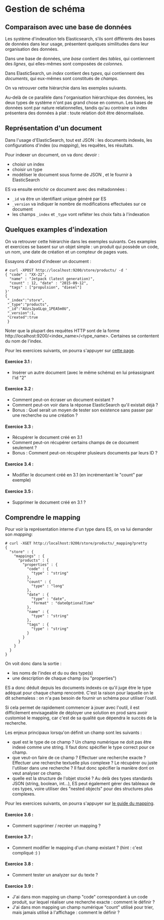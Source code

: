 # Gestion de schéma

## Comparaison avec une base de données

Les système d'indexation tels Elasticsearch, s'ils sont différents des bases de données dans leur usage, présentent quelques similitudes dans leur organisation des données.

Dans une base de données, une *base* contient des *tables*, qui contiennent des *lignes*, qui elles-mêmes sont composées de *colonnes*.

Dans ElasticSearch, un *index* contient des *types*, qui contiennent des *documents*, qui eux-mêmes sont constitués de *champs*.

On va retrouver cette hiérarchie dans les exemples suivants.

Au-delà de ce parallèle dans l'organisation hiérarchique des données, les deux types de système n'ont pas grand chose en commun.
Les bases de données sont par nature relationnelles, tandis qu'au contraire un index présentera des données à plat : toute relation doit être dénormalisée.

## Représentation d'un document

Dans l'usage d'ElasticSearch, tout est JSON : les documents indexés, les configurations d'index (ou *mapping*), les requêtes, les résultats.

Pour indexer un document, on va donc devoir :
- choisir un index
- choisir un type
- modéliser le document sous forme de JSON , et le fournir à ElasticSearch

ES va ensuite enrichir ce document avec des métadonnées :
- `_id` va être un identifiant unique généré par ES
- `_version` va indiquer le nombre de modifications effectuées sur ce document
- les champs `_index` et `_type` vont refléter les choix faits à l'indexation


## Quelques examples d'indexation

On va retrouver cette hiérarchie dans les exemples suivants.
Ces examples et exercices se basent sur un objet simple : un produit qui possède un code, un nom, une date de création et un compteur de pages vues.

Essayons d'abord d'indexer un document :

```
# curl -XPOST http://localhost:9200/store/products/ -d '
{ "code" : "XX-22",
  "name" : "Jetpack (latest generation)",
  "count" : 12, "date" : "2015-09-12",
  "tags" : ["propulsion", "diesel"]
}'
{
 "_index":"store",
 "_type":"products",
 "_id":"AUzsJpaGLqo_1PEA5m0U",
 "_version":1,
 "created":true
 }
```

Noter que la plupart des requêtes HTTP sont de la forme http://localhost:9200/<index_name>/<type_name>. Certaines se contentent du nom de l'index. 


Pour les exercices suivants, on pourra s'appuyer sur [cette page](http://www.elastic.co/guide/en/elasticsearch/guide/current/data-in-data-out.html).


#### Exercice 3.1 :

- Insérer un autre document (avec le même schéma) en lui préassignant l'id "2"

#### Exercice 3.2 :

- Comment peut-on écraser un document existant ?
- Comment peut-on voir dans la réponse ElasticSearch qu'il existait déjà ?
- Bonus : Quel serait un moyen de tester son existence sans passer par une recherche ou une création ?

#### Exercice 3.3 :

- Récupérer le document créé en 3.1
- Comment peut-on récupérer certains champs de ce document seulement ?
- Bonus : Comment peut-on récupérer plusieurs documents par leurs ID ?

#### Exercice 3.4 :

- Modifier le document créé en 3.1 (en incrémentant le "count" par exemple)

#### Exercice 3.5 :

- Supprimer le document créé en 3.1 ?


## Comprendre le mapping

Pour voir la représentation interne d'un type dans ES, on va lui demander son *mapping*:

```
# curl -XGET http://localhost:9200/store/products/_mapping?pretty
{
  "store" : {
    "mappings" : {
      "products" : {
        "properties" : {
          "code" : {
            "type" : "string"
          },
          "count" : {
            "type" : "long"
          },
          "date" : {
            "type" : "date",
            "format" : "dateOptionalTime"
          },
          "name" : {
            "type" : "string"
          },
          "tags" : {
            "type" : "string"
          }
        }
      }
    }
  }
}
```

On voit donc dans la sortie :
- les noms de l'index et du ou des type(s)
- une description de chaque champ (ou "properties")

ES a donc déduit depuis les documents indexés ce qu'il juge être le type adéquat pour chaque champ rencontré. C'est la raison pour laquelle on le dit schemaless : on n'a pas besoin de fournir un schéma pour utiliser l'outil.

Si cela permet de rapidement commencer à jouer avec l'outil, il est difficilement envisageable de déployer une solution en prod sans avoir customisé le mapping, car c'est de sa qualité que dépendra le succès de la recherche.

Les enjeux principaux lorsqu'on définit un champ sont les suivants :
- quel est le type de ce champ ? Un champ numérique ne doit pas être indexé comme une string. Il faut donc spécifier le type correct pour ce champ.
- que veut-on faire de ce champ ? Effectuer une recherche exacte ?  Effectuer une recherche textuelle plus complexe ? Le récupérer ou juste l'utiliser dans une recherche ?  Il faut donc spécifier la manière dont on veut analyser ce champ.
- quelle est la structure de l'objet stocké ? Au delà des types standards JSON (string, boolean, int...), ES peut également gérer des tableaux de ces types, voire utiliser des "nested objects" pour des structures plus complexes.


Pour les exercices suivants, on pourra s'appuyer sur [le guide du mapping](http://www.elastic.co/guide/en/elasticsearch/guide/current/mapping-analysis.html).

#### Exercice 3.6 :

- Comment supprimer / recréer un mapping ?

#### Exercice 3.7 :

- Comment modifier le mapping d'un champ existant ? (hint : c'est compliqué :) )

#### Exercice 3.8 :

- Comment tester un analyzer sur du texte ?

#### Exercice 3.9 :

- J'ai dans mon mapping un champ "code" correspondant à un code produit, sur lequel réaliser une recherche exacte : comment le définir ?
- J'ai dans mon mapping un champ numérique "count" utilisé pour trier, mais jamais utilisé à l'affichage : comment le définir ?



